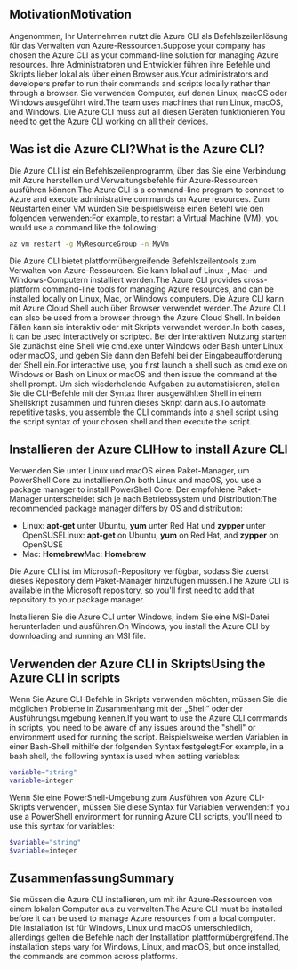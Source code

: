## <a name="motivation"></a><span data-ttu-id="2d0c5-101">Motivation</span><span class="sxs-lookup"><span data-stu-id="2d0c5-101">Motivation</span></span>
<span data-ttu-id="2d0c5-102">Angenommen, Ihr Unternehmen nutzt die Azure CLI als Befehlszeilenlösung für das Verwalten von Azure-Ressourcen.</span><span class="sxs-lookup"><span data-stu-id="2d0c5-102">Suppose your company has chosen the Azure CLI as your command-line solution for managing Azure resources.</span></span> <span data-ttu-id="2d0c5-103">Ihre Administratoren und Entwickler führen ihre Befehle und Skripts lieber lokal als über einen Browser aus.</span><span class="sxs-lookup"><span data-stu-id="2d0c5-103">Your administrators and developers prefer to run their commands and scripts locally rather than through a browser.</span></span> <span data-ttu-id="2d0c5-104">Sie verwenden Computer, auf denen Linux, macOS oder Windows ausgeführt wird.</span><span class="sxs-lookup"><span data-stu-id="2d0c5-104">The team uses machines that run Linux, macOS, and Windows.</span></span> <span data-ttu-id="2d0c5-105">Die Azure CLI muss auf all diesen Geräten funktionieren.</span><span class="sxs-lookup"><span data-stu-id="2d0c5-105">You need to get the Azure CLI working on all their devices.</span></span>

## <a name="what-is-the-azure-cli"></a><span data-ttu-id="2d0c5-106">Was ist die Azure CLI?</span><span class="sxs-lookup"><span data-stu-id="2d0c5-106">What is the Azure CLI?</span></span>
<span data-ttu-id="2d0c5-107">Die Azure CLI ist ein Befehlszeilenprogramm, über das Sie eine Verbindung mit Azure herstellen und Verwaltungsbefehle für Azure-Ressourcen ausführen können.</span><span class="sxs-lookup"><span data-stu-id="2d0c5-107">The Azure CLI is a command-line program to connect to Azure and execute administrative commands on Azure resources.</span></span> <span data-ttu-id="2d0c5-108">Zum Neustarten einer VM würden Sie beispielsweise einen Befehl wie den folgenden verwenden:</span><span class="sxs-lookup"><span data-stu-id="2d0c5-108">For example, to restart a Virtual Machine (VM), you would use a command like the following:</span></span>

 ```bash
 az vm restart -g MyResourceGroup -n MyVm
 ```

<span data-ttu-id="2d0c5-109">Die Azure CLI bietet plattformübergreifende Befehlszeilentools zum Verwalten von Azure-Ressourcen. Sie kann lokal auf Linux-, Mac- und Windows-Computern installiert werden.</span><span class="sxs-lookup"><span data-stu-id="2d0c5-109">The Azure CLI provides cross-platform command-line tools for managing Azure resources, and can be installed locally on Linux, Mac, or Windows computers.</span></span> <span data-ttu-id="2d0c5-110">Die Azure CLI kann mit Azure Cloud Shell auch über Browser verwendet werden.</span><span class="sxs-lookup"><span data-stu-id="2d0c5-110">The Azure CLI can also be used from a browser through the Azure Cloud Shell.</span></span> <span data-ttu-id="2d0c5-111">In beiden Fällen kann sie interaktiv oder mit Skripts verwendet werden.</span><span class="sxs-lookup"><span data-stu-id="2d0c5-111">In both cases, it can be used interactively or scripted.</span></span> <span data-ttu-id="2d0c5-112">Bei der interaktiven Nutzung starten Sie zunächst eine Shell wie cmd.exe unter Windows oder Bash unter Linux oder macOS, und geben Sie dann den Befehl bei der Eingabeaufforderung der Shell ein.</span><span class="sxs-lookup"><span data-stu-id="2d0c5-112">For interactive use, you first launch a shell such as cmd.exe on Windows or Bash on Linux or macOS and then issue the command at the shell prompt.</span></span> <span data-ttu-id="2d0c5-113">Um sich wiederholende Aufgaben zu automatisieren, stellen Sie die CLI-Befehle mit der Syntax Ihrer ausgewählten Shell in einem Shellskript zusammen und führen dieses Skript dann aus.</span><span class="sxs-lookup"><span data-stu-id="2d0c5-113">To automate repetitive tasks, you assemble the CLI commands into a shell script using the script syntax of your chosen shell and then execute the script.</span></span>

## <a name="how-to-install-azure-cli"></a><span data-ttu-id="2d0c5-114">Installieren der Azure CLI</span><span class="sxs-lookup"><span data-stu-id="2d0c5-114">How to install Azure CLI</span></span>
<span data-ttu-id="2d0c5-115">Verwenden Sie unter Linux und macOS einen Paket-Manager, um PowerShell Core zu installieren.</span><span class="sxs-lookup"><span data-stu-id="2d0c5-115">On both Linux and macOS, you use a package manager to install PowerShell Core.</span></span> <span data-ttu-id="2d0c5-116">Der empfohlene Paket-Manager unterscheidet sich je nach Betriebssystem und Distribution:</span><span class="sxs-lookup"><span data-stu-id="2d0c5-116">The recommended package manager differs by OS and distribution:</span></span>
- <span data-ttu-id="2d0c5-117">Linux: **apt-get** unter Ubuntu, **yum** unter Red Hat und **zypper** unter OpenSUSE</span><span class="sxs-lookup"><span data-stu-id="2d0c5-117">Linux: **apt-get** on Ubuntu, **yum** on Red Hat, and **zypper** on OpenSUSE</span></span>
- <span data-ttu-id="2d0c5-118">Mac: **Homebrew**</span><span class="sxs-lookup"><span data-stu-id="2d0c5-118">Mac: **Homebrew**</span></span>

<span data-ttu-id="2d0c5-119">Die Azure CLI ist im Microsoft-Repository verfügbar, sodass Sie zuerst dieses Repository dem Paket-Manager hinzufügen müssen.</span><span class="sxs-lookup"><span data-stu-id="2d0c5-119">The Azure CLI is available in the Microsoft repository, so you'll first need to add that repository to your package manager.</span></span>

<span data-ttu-id="2d0c5-120">Installieren Sie die Azure CLI unter Windows, indem Sie eine MSI-Datei herunterladen und ausführen.</span><span class="sxs-lookup"><span data-stu-id="2d0c5-120">On Windows, you install the Azure CLI by downloading and running an MSI file.</span></span>

## <a name="using-the-azure-cli-in-scripts"></a><span data-ttu-id="2d0c5-121">Verwenden der Azure CLI in Skripts</span><span class="sxs-lookup"><span data-stu-id="2d0c5-121">Using the Azure CLI in scripts</span></span>
<span data-ttu-id="2d0c5-122">Wenn Sie Azure CLI-Befehle in Skripts verwenden möchten, müssen Sie die möglichen Probleme in Zusammenhang mit der „Shell“ oder der Ausführungsumgebung kennen.</span><span class="sxs-lookup"><span data-stu-id="2d0c5-122">If you want to use the Azure CLI commands in scripts, you need to be aware of any issues around the "shell" or environment used for running the script.</span></span> <span data-ttu-id="2d0c5-123">Beispielsweise werden Variablen in einer Bash-Shell mithilfe der folgenden Syntax festgelegt:</span><span class="sxs-lookup"><span data-stu-id="2d0c5-123">For example, in a bash shell, the following syntax is used when setting variables:</span></span>

 ```bash
 variable="string"
 variable=integer
 ```

<span data-ttu-id="2d0c5-124">Wenn Sie eine PowerShell-Umgebung zum Ausführen von Azure CLI-Skripts verwenden, müssen Sie diese Syntax für Variablen verwenden:</span><span class="sxs-lookup"><span data-stu-id="2d0c5-124">If you use a PowerShell environment for running Azure CLI scripts, you'll need to use this syntax for variables:</span></span>

 ```powershell
 $variable="string"
 $variable=integer
 ```

## <a name="summary"></a><span data-ttu-id="2d0c5-125">Zusammenfassung</span><span class="sxs-lookup"><span data-stu-id="2d0c5-125">Summary</span></span>
<span data-ttu-id="2d0c5-126">Sie müssen die Azure CLI installieren, um mit ihr Azure-Ressourcen von einem lokalen Computer aus zu verwalten.</span><span class="sxs-lookup"><span data-stu-id="2d0c5-126">The Azure CLI must be installed before it can be used to manage Azure resources from a local computer.</span></span> <span data-ttu-id="2d0c5-127">Die Installation ist für Windows, Linux und macOS unterschiedlich, allerdings gelten die Befehle nach der Installation plattformübergreifend.</span><span class="sxs-lookup"><span data-stu-id="2d0c5-127">The installation steps vary for Windows, Linux, and macOS, but once installed, the commands are common across platforms.</span></span> 
